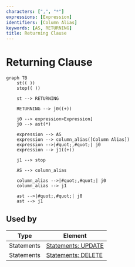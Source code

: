 ```yaml
---
characters: [",", "*"]
expressions: [Expression]
identifiers: [Column Alias]
keywords: [AS, RETURNING]
title: Returning Clause
---
```


# Returning Clause

```mermaid
graph TB
	st(( ))
	stop(( ))

	st --> RETURNING

	RETURNING --> j0((+))
	
	j0 --> expression>Expression]
	j0 --> ast(*)
	
	expression --> AS
	expression --> column_alias([Column Alias])
	expression -->|#quot;,#quot;| j0
	expression --> j1((+))
	
	j1 --> stop
	
	AS --> column_alias

	column_alias -->|#quot;,#quot;| j0
	column_alias --> j1
	
	ast -->|#quot;,#quot;| j0
	ast --> j1
```

## Used by

<!-- QueryToSerialize: TABLE WITHOUT ID split(file.path,"/")[length(split(file.path,"/"))-2] as Type, "[" + split(file.path,"/")[length(split(file.path,"/"))-2] + ": " + file.name + "](<" + replace(file.name," ","%20") + ">)" AS Element FROM "ba-Projects/EpilogLite/sql_syntax" WHERE contains(expressions, this.file.name) -->
<!-- SerializedQuery: TABLE WITHOUT ID split(file.path,"/")[length(split(file.path,"/"))-2] as Type, "[" + split(file.path,"/")[length(split(file.path,"/"))-2] + ": " + file.name + "](<" + replace(file.name," ","%20") + ">)" AS Element FROM "ba-Projects/EpilogLite/sql_syntax" WHERE contains(expressions, this.file.name) -->

| Type       | Element                        |
| ---------- | ------------------------------ |
| Statements | [Statements: UPDATE](<UPDATE>) |
| Statements | [Statements: DELETE](<DELETE>) |
<!-- SerializedQuery END -->
